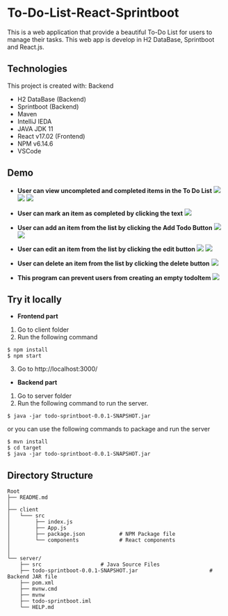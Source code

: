 # To-Do-List-React-Sprintboot
This is a web application that provide a beautiful To-Do List for users to manage their tasks. This web app is develop in H2 DataBase, Sprintboot and React.js. 

## Technologies
This project is created with:
Backend
* H2 DataBase (Backend)
* Sprintboot (Backend)
* Maven
* IntelliJ IEDA
* JAVA JDK 11 
* React v17.02 (Frontend)
* NPM v6.14.6
* VSCode

## Demo
* **User can view uncompleted and completed items in the To Do List** 
![](demo/1.png)
![](demo/3.png)
![](demo/4.png)
* **User can mark an item as completed by clicking the text** 
![](demo/2.png)

* **User can add an item from the list by clicking the Add Todo Button** 
![](demo/5.png)
![](demo/6.png)
* **User can edit an item from the list by clicking the edit button** 
![](demo/7.png)
![](demo/8.png)
* **User can delete an item from the list by clicking the delete button** 
![](demo/11.png)

* **This program can prevent users from creating an empty todoItem**
![](demo/10.png)

## Try it locally
* **Frontend part** 
1. Go to client folder
2. Run the following command

```
$ npm install
$ npm start
```
3. Go to http://localhost:3000/

* **Backend part** 
1. Go to server folder
2. Run the following command to run the server.
```
$ java -jar todo-sprintboot-0.0.1-SNAPSHOT.jar
```
or you can use the following commands to package and run the server
```
$ mvn install
$ cd target
$ java -jar todo-sprintboot-0.0.1-SNAPSHOT.jar
```


## Directory Structure
    Root
    ├── README.md
    │
    ├── client              
    │   └─── src 
    │        ├── index.js
    │        ├── App.js
    │        ├── package.json           # NPM Package file
    │        └── components             # React components
    │           
    │
    └── server/
        ├── src                   # Java Source Files             
        ├── todo-sprintboot-0.0.1-SNAPSHOT.jar                       # Backend JAR file 
        ├── pom.xml                
        ├── mvnw.cmd
        ├── mvnw
        ├── todo-sprintboot.iml
        └── HELP.md                